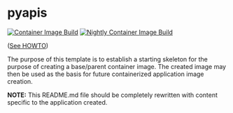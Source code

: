 # pyapis
[![Container Image Build](https://github.com/HCANetworkServices/NetworkAPIs/actions/workflows/build.yaml/badge.svg)](https://github.com/HCANetworkServices/NetworkAPIs/actions/workflows/build.yaml)
[![Nightly Container Image Build](https://github.com/HCANetworkServices/NetworkAPIs/actions/workflows/nightly.yaml/badge.svg)](https://github.com/HCANetworkServices/NetworkAPIs/actions/workflows/nightly.yaml)

([See HOWTO](./HOWTO.md))

The purpose of this template is to establish a starting skeleton for the purpose of creating a base/parent container image.  The created image may then be used as the basis for future containerized application image creation.

**NOTE:** This README.md file should be completely rewritten with content specific to the application created.
